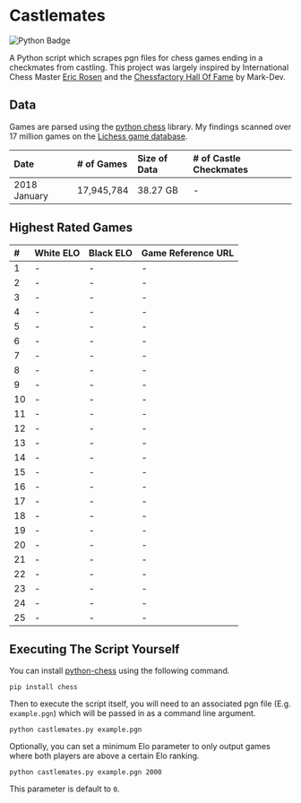 # Castlemates
![Python Badge](https://img.shields.io/badge/Python-007396?style=for-the-badge&labelColor=black&logo=Python&logoColor=white) 

A Python script which scrapes pgn files for chess games ending in a checkmates from castling. This project was largely inspired by International Chess Master [Eric Rosen](https://twitter.com/im_rosen?lang=en) and the [Chessfactory Hall Of Fame](https://github.com/mark-dev/chessfactory-hall-of-fame) by Mark-Dev.

## Data
Games are parsed using the [python chess](https://python-chess.readthedocs.io/en/latest/) library. My findings scanned over 17 million games on the [Lichess game database](https://database.lichess.org/). 

| Date         | # of Games    | Size of Data | # of Castle Checkmates  |
|:-------------|:--------------|:-------------|:------------------------|
| 2018 January | 17,945,784    | 38.27 GB     | -                       |

## Highest Rated Games

| #  | White ELO | Black ELO | Game Reference URL |   
|:---|:----------|:----------|:-------------------|
| 1  | -         | -         | -                  |
| 2  | -         | -         | -                  |
| 3  | -         | -         | -                  |
| 4  | -         | -         | -                  |
| 5  | -         | -         | -                  |
| 6  | -         | -         | -                  |
| 7  | -         | -         | -                  |
| 8  | -         | -         | -                  |
| 9  | -         | -         | -                  |
| 10 | -         | -         | -                  |
| 11 | -         | -         | -                  |
| 12 | -         | -         | -                  |
| 13 | -         | -         | -                  |
| 14 | -         | -         | -                  |
| 15 | -         | -         | -                  |
| 16 | -         | -         | -                  |
| 17 | -         | -         | -                  |
| 18 | -         | -         | -                  |
| 19 | -         | -         | -                  |
| 20 | -         | -         | -                  |
| 21 | -         | -         | -                  |
| 22 | -         | -         | -                  |
| 23 | -         | -         | -                  |
| 24 | -         | -         | -                  |
| 25 | -         | -         | -                  |

## Executing The Script Yourself
You can install [python-chess](https://python-chess.readthedocs.io/en/latest/) using the following command. 
```
pip install chess
```
Then to execute the script itself, you will need to an associated pgn file (E.g. `example.pgn`) which will be passed in as a command line argument. 
```
python castlemates.py example.pgn
```
Optionally, you can set a minimum Elo parameter to only output games where both players are above a certain Elo ranking.
```
python castlemates.py example.pgn 2000
```
This parameter is default to `0`.
